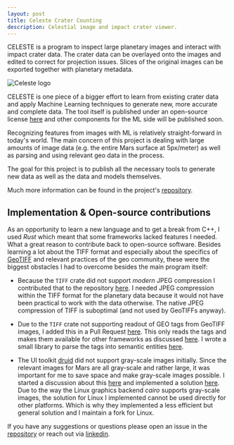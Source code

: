 ```yaml
---
layout: post
title: Celeste Crater Counting
description: Celestial image and impact crater viewer. 
---
```

CELESTE is a program to inspect large planetary images and interact with impact crater data. The crater data can be overlayed onto the images and edited to correct for projection issues. Slices of the original images can be exported together with planetary metadata.

![Celeste logo](../../assets/images/celeste_logo_1.png)

CELESTE is one piece of a bigger effort to learn from existing crater data and apply Machine Learning techniques to generate new, more accurate and complete data. The tool itself is published under an open-source license [here](https://gitlab.com/ruffson/celeste) and other components for the ML side will be published soon.

Recognizing features from images with ML is relatively straight-forward in today's world. The main concern of this project is dealing with large amounts of image data (e.g. the entire Mars surface at 5px/meter) as well as parsing and using relevant geo data in the process.

The goal for this project is to publish all the necessary tools to generate new data as well as the data and models themselves. 

Much more information can be found in the project's [repository](https://gitlab.com/ruffson/celeste).

## Implementation & Open-source contributions

As an opportunity to learn a new language and to get a break from C++, I used _Rust_ which meant that some frameworks lacked features I needed. What a great reason to contribute back to open-source software. Besides learning a lot about the TIFF format and especially about the specifics of [GeoTIFF](http://geotiff.maptools.org/spec/geotiffhome.html) and relevant practices of the geo community, these were the biggest obstacles I had to overcome besides the main program itself:

- Because the `TIFF` crate did not support _modern_ JPEG compression I contributed that to the repository [here](https://github.com/image-rs/image-tiff/pull/95). I needed JPEG compression within the TIFF format for the planetary data because it would not have been practical to work with the data otherwise. The native JPEG compression of TIFF is suboptimal (and not used by GeoTIFFs anyway).

- Due to the  `TIFF` crate not supporting readout of GEO tags from GeoTIFF images, I added this in a Pull Request [here](https://github.com/image-rs/image-tiff/pull/100). This only reads the tags and makes them available for other frameworks as discussed [here](https://github.com/image-rs/image-tiff/issues/98#issuecomment-723858446). I wrote a small library to parse the tags into semantic entities [here](https://gitlab.com/ruffson/geo).
- The UI toolkit [druid](https://github.com/linebender/druid) did not support gray-scale images initially. Since the relevant images for Mars are all gray-scale and rather large, it was important for me to save space and make gray-scale images possible. I started a discussion about this [here](https://github.com/linebender/piet/issues/313) and implemented a solution [here](https://github.com/linebender/piet/pull/350). Due to the way the Linux graphics backend _cairo_ supports gray-scale images, the solution for Linux I implemented cannot be used directly for other platforms. Which is why they implemented a less efficient but general solution and I maintain a fork for Linux. 

If you have any suggestions or questions please open an issue in the [repository](https://gitlab.com/ruffson/celeste) or reach out via [linkedin](https://www.linkedin.com/in/raphael-tessmer).

